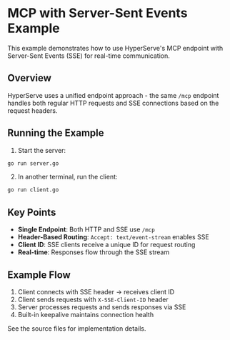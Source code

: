# MCP with Server-Sent Events Example

This example demonstrates how to use HyperServe's MCP endpoint with Server-Sent Events (SSE) for real-time communication.

## Overview

HyperServe uses a unified endpoint approach - the same `/mcp` endpoint handles both regular HTTP requests and SSE connections based on the request headers.

## Running the Example

1. Start the server:
```bash
go run server.go
```

2. In another terminal, run the client:
```bash
go run client.go
```

## Key Points

- **Single Endpoint**: Both HTTP and SSE use `/mcp`
- **Header-Based Routing**: `Accept: text/event-stream` enables SSE
- **Client ID**: SSE clients receive a unique ID for request routing
- **Real-time**: Responses flow through the SSE stream

## Example Flow

1. Client connects with SSE header → receives client ID
2. Client sends requests with `X-SSE-Client-ID` header
3. Server processes requests and sends responses via SSE
4. Built-in keepalive maintains connection health

See the source files for implementation details.